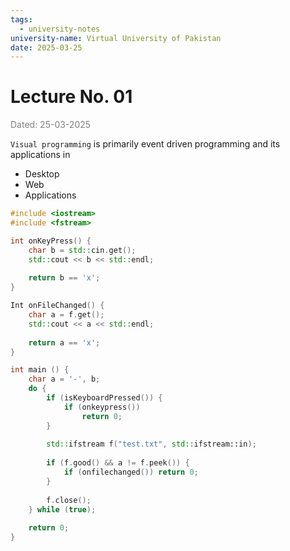 ```yaml
---
tags:
  - university-notes
university-name: Virtual University of Pakistan
date: 2025-03-25
---
```


# Lecture No. 01

<span style="color: gray;">Dated: 25-03-2025</span>

`Visual programming` is primarily event driven programming and its applications in

- Desktop
- Web
- Applications

```cpp
#include <iostream>
#include <fstream>

int onKeyPress() {
	char b = std::cin.get();
	std::cout << b << std::endl;
	
	return b == 'x';
}

Int onFileChanged() {
	char a = f.get();
	std::cout << a << std::endl;
	
	return a == 'x'; 
}

int main () {
	char a = '-', b;
	do {
		if (isKeyboardPressed()) {
			if (onkeypress())
				return 0;
		}
		
		std::ifstream f("test.txt", std::ifstream::in);
		
		if (f.good() && a != f.peek()) {
			if (onfilechanged()) return 0;
		}
		
		f.close();
	} while (true);
	
	return 0;
}
```